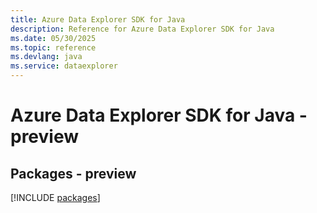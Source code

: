 ```yaml
---
title: Azure Data Explorer SDK for Java
description: Reference for Azure Data Explorer SDK for Java
ms.date: 05/30/2025
ms.topic: reference
ms.devlang: java
ms.service: dataexplorer
---
```

# Azure Data Explorer SDK for Java - preview
## Packages - preview
[!INCLUDE [packages](data-explorer-index.md)]